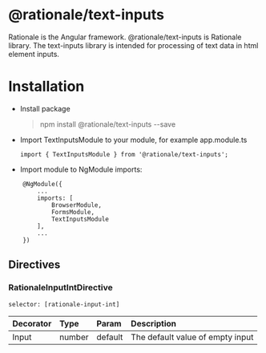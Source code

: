 # @rationale/text-inputs
Rationale is the Angular framework. @rationale/text-inputs is Rationale library. The text-inputs library is intended for processing of text data in html element inputs.

# Installation

 - Install package

    > npm install @rationale/text-inputs --save

 - Import TextInputsModule to your module, for example app.module.ts

    ` import { TextInputsModule } from '@rationale/text-inputs'; `

 - Import module to NgModule imports:

```
    @NgModule({
        ...
        imports: [
            BrowserModule,
            FormsModule,
            TextInputsModule
        ],
        ...
    })
```

## Directives

### RationaleInputIntDirective

    selector: [rationale-input-int]

| Decorator | Type   | Param   | Description |
|:--------- |:------ |:------- | :--- |
| Input     | number | default | The default value of empty input |
    
    
